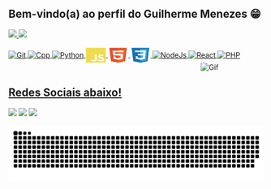## Bem-vindo(a) ao perfil do Guilherme Menezes 😁

 <div>
   <a href="https://github.com/imguilhermemenezes">
   <img height="180em" src="https://github-readme-stats.vercel.app/api?username=imguilhermemenezes&show_icons=true&theme=tokyonight&include_all_commits=true&count_private=true"/>
   <img height="180em" src="https://github-readme-stats.vercel.app/api/top-langs/?username=imguilhermemenezes&layout=compact&langs_count=6&theme=tokyonight"/>

</div>
<div style="display: inline_block"><br>
  <img align="center" alt="Git" height="30" width="40" src="https://cdn.jsdelivr.net/gh/devicons/devicon@latest/icons/git/git-original.svg" />
  <img align="center" alt="Cpp" height="30" width="40" src="https://cdn.jsdelivr.net/gh/devicons/devicon@latest/icons/cplusplus/cplusplus-original.svg" />
  <img align="center" alt="Python" height="30" width="40" src="https://cdn.jsdelivr.net/gh/devicons/devicon@latest/icons/python/python-original.svg" />
  <img align="center" alt="Js" height="30" width="40" src="https://raw.githubusercontent.com/devicons/devicon/master/icons/javascript/javascript-plain.svg">
  <img align="center" alt="HTML" height="30" width="40" src="https://raw.githubusercontent.com/devicons/devicon/master/icons/html5/html5-original.svg">
  <img align="center" alt="CSS" height="30" width="40" src="https://raw.githubusercontent.com/devicons/devicon/master/icons/css3/css3-original.svg">
  <img align="center" alt="NodeJs" height="50" width="60" src="https://cdn.jsdelivr.net/gh/devicons/devicon@latest/icons/nodejs/nodejs-original-wordmark.svg" />
  <img align="center" alt="React" height="30" width="40" src="https://cdn.jsdelivr.net/gh/devicons/devicon@latest/icons/react/react-original.svg" />
  <img align="center" alt="PHP" height="50" width="60" src="https://cdn.jsdelivr.net/gh/devicons/devicon@latest/icons/php/php-original.svg" />
  <img align="right" alt="Gif" height="125" width="125" src="https://media.tenor.com/y2JXkY1pXkwAAAAM/cat-computer.gif">
</div>
  
 <br>
 
  ## Redes Sociais abaixo!
 
<div>
  <a href="https://instagram.com/menedevsp" target="_blank"><img src="https://img.shields.io/badge/-Instagram-%23E4405F?style=for-the-badge&logo=instagram&logoColor=white" target="_blank"></a>
  <a href="https://linkedin.com/in/guilhermefmenezes" target="_blank"><img src="https://img.shields.io/badge/LinkedIn-0077B5?style=for-the-badge&logo=linkedin&logoColor=white" target="_blank"></a>
  <a href = "mailto:gmene1731@gmail.com"><img src="https://img.shields.io/badge/-Gmail-%23333?style=for-the-badge&logo=gmail&logoColor=white" target="_blank"></a>
 
  <picture>
    <source media="(prefers-color-scheme: dark)" srcset="https://raw.githubusercontent.com/imguilhermemenezes/imguilhermemenezes/output/github-contribution-grid-snake-dark.svg">
    <source media="(prefers-color-scheme: light)" srcset="https://raw.githubusercontent.com/imguilhermemenezes/imguilhermemenezes/output/github-contribution-grid-snake.svg">
    <img alt="github contribution grid snake animation" src="https://raw.githubusercontent.com/imguilhermemenezes/imguilhermemenezes/output/github-contribution-grid-snake.svg">
  </picture>

</div>
